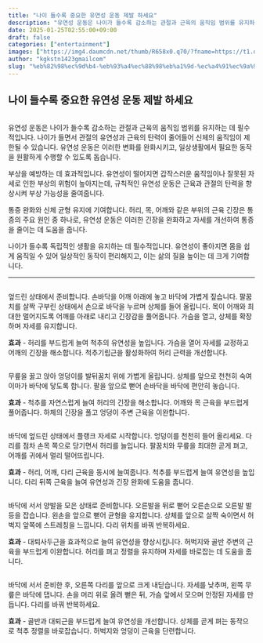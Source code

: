 ```yaml
---
title: "나이 들수록 중요한 유연성 운동 제발 하세요"
description: "유연성 운동은 나이가 들수록 감소하는 관절과 근육의 움직임 범위를 유지하는 데 필수적입니다. 나이가 들면서 관절의 유연성과 근육의 탄력이 줄어들어 신체의 움직임이 제한될 수 있습니다. 유연성 운동은 이러한 변화를 완화시키고, 일상생활에서 필요한 동작을 원활하게 수행할 "
date: 2025-01-25T02:55:00+09:00
draft: false
categories: ["entertainment"]
images: ["https://img4.daumcdn.net/thumb/R658x0.q70/?fname=https://t1.daumcdn.net/news/202501/24/tenbody/20250124171453371uokt.jpg", "https://t1.daumcdn.net/news/202501/24/tenbody/20250124171453592aocu.gif", "https://t1.daumcdn.net/news/202501/24/tenbody/20250124171453978hjgv.gif", "https://t1.daumcdn.net/news/202501/24/tenbody/20250124171454352yolx.gif", "https://t1.daumcdn.net/news/202501/24/tenbody/20250124171454644xwsl.gif"]
author: "kgkstn1423gmailcom"
slug: "%eb%82%98%ec%9d%b4-%eb%93%a4%ec%88%98%eb%a1%9d-%ec%a4%91%ec%9a%94%ed%95%9c-%ec%9c%a0%ec%97%b0%ec%84%b1-%ec%9a%b4%eb%8f%99-%ec%a0%9c%eb%b0%9c-%ed%95%98%ec%84%b8%ec%9a%94"
---
```


<h2 >나이 들수록 중요한 유연성 운동 제발 하세요</h2> <figure ><img src="https://img4.daumcdn.net/thumb/R658x0.q70/?fname=https://t1.daumcdn.net/news/202501/24/tenbody/20250124171453371uokt.jpg" alt=""/></figure> <p>유연성 운동은 나이가 들수록 감소하는 관절과 근육의 움직임 범위를 유지하는 데 필수적입니다. 나이가 들면서 관절의 유연성과 근육의 탄력이 줄어들어 신체의 움직임이 제한될 수 있습니다. 유연성 운동은 이러한 변화를 완화시키고, 일상생활에서 필요한 동작을 원활하게 수행할 수 있도록 돕습니다.</p> <p>부상을 예방하는 데 효과적입니다. 유연성이 떨어지면 갑작스러운 움직임이나 잘못된 자세로 인한 부상의 위험이 높아지는데, 규칙적인 유연성 운동은 근육과 관절의 탄력을 향상시켜 부상 가능성을 줄여줍니다.</p> <p>통증 완화와 신체 균형 유지에 기여합니다. 허리, 목, 어깨와 같은 부위의 근육 긴장은 통증의 주요 원인 중 하나로, 유연성 운동은 이러한 긴장을 완화하고 자세를 개선하여 통증을 줄이는 데 도움을 줍니다.</p> <p>나이가 들수록 독립적인 생활을 유지하는 데 필수적입니다. 유연성이 좋아지면 몸을 쉽게 움직일 수 있어 일상적인 동작이 편리해지고, 이는 삶의 질을 높이는 데 크게 기여합니다.</p> <hr /> <figure ><img src="https://t1.daumcdn.net/news/202501/24/tenbody/20250124171453592aocu.gif" alt=""/></figure> <p>엎드린 상태에서 준비합니다. 손바닥을 어깨 아래에 놓고 바닥에 가볍게 짚습니다. 팔꿈치를 살짝 구부린 상태에서 손으로 바닥을 누르며 상체를 들어 올립니다. 목이 어깨와 최대한 멀어지도록 어깨를 아래로 내리고 긴장감을 풀어줍니다. 가슴을 열고, 상체를 확장하며 자세를 유지합니다.</p> <p><strong>효과</strong> - 허리를 부드럽게 늘여 척추의 유연성을 높입니다. 가슴을 열어 자세를 교정하고 어깨의 긴장을 해소합니다. 척추기립근을 활성화하여 허리 근력을 개선합니다.</p> <figure ><img src="https://t1.daumcdn.net/news/202501/24/tenbody/20250124171453978hjgv.gif" alt=""/></figure> <p>무릎을 꿇고 앉아 엉덩이를 발뒤꿈치 위에 가볍게 올립니다. 상체를 앞으로 천천히 숙여 이마가 바닥에 닿도록 합니다. 팔을 앞으로 뻗어 손바닥을 바닥에 편안히 놓습니다.</p> <p><strong>효과</strong> - 척추를 자연스럽게 늘여 허리의 긴장을 해소합니다. 어깨와 목 근육을 부드럽게 풀어줍니다. 하체의 긴장을 풀고 엉덩이 주변 근육을 이완합니다.</p> <figure ><img src="https://t1.daumcdn.net/news/202501/24/tenbody/20250124171454352yolx.gif" alt=""/></figure> <p>바닥에 엎드린 상태에서 플랭크 자세로 시작합니다. 엉덩이를 천천히 들어 올리세요. 다리를 점차 손목 쪽으로 당기면서 허리를 늘입니다. 팔꿈치와 무릎을 최대한 곧게 펴고, 어깨를 귀에서 멀리 떨어뜨립니다.</p> <p><strong>효과</strong> - 허리, 어깨, 다리 근육을 동시에 늘여줍니다. 척추를 부드럽게 늘여 유연성을 높입니다. 다리 뒤쪽 근육을 늘여 유연성과 긴장 완화에 도움을 줍니다.</p> <figure ><img src="https://t1.daumcdn.net/news/202501/24/tenbody/20250124171454644xwsl.gif" alt=""/></figure> <p>바닥에 서서 양발을 모은 상태로 준비합니다. 오른발을 뒤로 뻗어 오른손으로 오른발 발등을 잡습니다. 왼손을 앞으로 뻗어 균형을 유지합니다. 상체를 앞으로 살짝 숙이면서 허벅지 앞쪽에 스트레칭을 느낍니다. 다리 위치를 바꿔 반복하세요.</p> <p><strong>효과</strong> - 대퇴사두근을 효과적으로 늘여 유연성을 향상시킵니다. 허벅지와 골반 주변의 근육을 부드럽게 이완합니다. 허리를 펴고 정렬을 유지하며 자세를 바로잡는 데 도움을 줍니다.</p> <figure ><img src="https://t1.daumcdn.net/news/202501/24/tenbody/20250124171455100cuow.gif" alt=""/></figure> <p>바닥에 서서 준비한 후, 오른쪽 다리를 앞으로 크게 내딛습니다. 자세를 낮추며, 왼쪽 무릎은 바닥에 댑니다. 손을 머리 위로 올려 뻗은 뒤, 가슴 앞에서 모으며 안정된 자세를 만듭니다. 다리를 바꿔 반복하세요.</p> <p><strong>효과</strong> - 골반과 대퇴근을 부드럽게 늘여 유연성을 개선합니다. 상체를 곧게 펴는 동작으로 척추 정렬을 바로잡습니다. 허벅지와 엉덩이 근육을 단련합니다.</p>